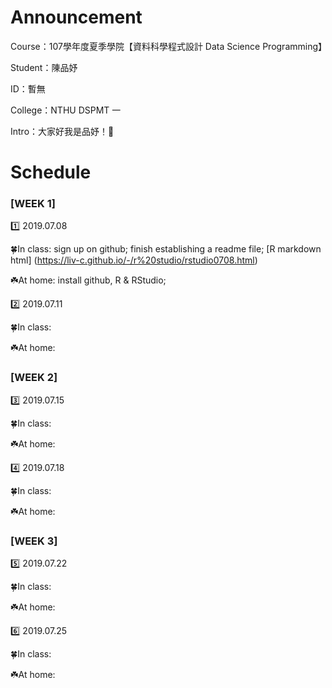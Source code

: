 # Announcement 

Course：107學年度夏季學院【資料科學程式設計 Data Science Programming】

Student：陳品妤

ID：暫無

College：NTHU DSPMT 一

Intro：大家好我是品妤！🙂


# Schedule


### [WEEK 1] ###

1️⃣ 2019.07.08

🍀In class: 
  sign up on github; 
  finish establishing a readme file;
  [R markdown html] (https://liv-c.github.io/-/r%20studio/rstudio0708.html)
  
☘️At home: install github, R & RStudio; 


2️⃣ 2019.07.11

🍀In class:

☘️At home:

### [WEEK 2] ###

3️⃣ 2019.07.15

🍀In class:

☘️At home:

4️⃣ 2019.07.18

🍀In class:

☘️At home:

### [WEEK 3] ###

5️⃣ 2019.07.22

🍀In class:

☘️At home:

6️⃣ 2019.07.25

🍀In class:

☘️At home:
